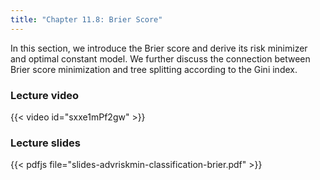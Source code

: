 ```yaml
---
title: "Chapter 11.8: Brier Score"
---
```

In this section, we introduce the Brier score and derive its risk minimizer and optimal constant model. We further discuss the connection between Brier score minimization and tree splitting according to the Gini index. 

<!--more-->

### Lecture video

{{< video id="sxxe1mPf2gw" >}}

### Lecture slides

{{< pdfjs file="slides-advriskmin-classification-brier.pdf" >}}
